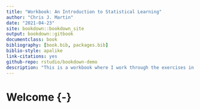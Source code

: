 ```yaml
--- 
title: "Workbook: An Introduction to Statistical Learning"
author: "Chris J. Martin"
date: "2021-04-23"
site: bookdown::bookdown_site
output: bookdown::gitbook
documentclass: book
bibliography: [book.bib, packages.bib]
biblio-style: apalike
link-citations: yes
github-repo: rstudio/bookdown-demo
description: "This is a workbook where I work through the exercises in An Introduction to Statistical Learning"
---
```


# Welcome {-}

